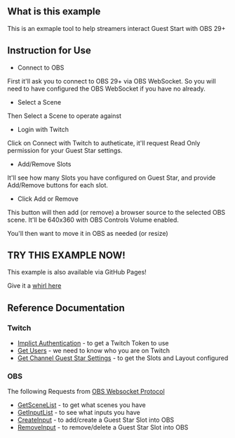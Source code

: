 ## What is this example

This is an exmaple tool to help streamers interact Guest Start with OBS 29+

## Instruction for Use

- Connect to OBS

First it'll ask you to connect to OBS 29+ via OBS WebSocket.
So you will need to have configured the OBS WebSocket if you have no already.

- Select a Scene

Then Select a Scene to operate against

- Login with Twitch

Click on Connect with Twitch to autheticate, it'll request Read Only permission for your Guest Star settings.

- Add/Remove Slots

It'll see how many Slots you have configured on Guest Star, and provide Add/Remove buttons for each slot.

- Click Add or Remove

This button will then add (or remove) a browser source to the selected OBS scene.
It'll be 640x360 with OBS Controls Volume enabled.

You'll then want to move it in OBS as needed (or resize)

## TRY THIS EXAMPLE NOW!

This example is also available via GitHub Pages!

Give it a [whirl here](https://barrycarlyon.github.io/twitch_misc/examples/guest_star/obs_assist/)

## Reference Documentation

### Twitch

- [Implict Authentication](https://dev.twitch.tv/docs/authentication/getting-tokens-oauth/#implicit-grant-flow) - to get a Twitch Token to use
- [Get Users](https://dev.twitch.tv/docs/api/reference#get-users) - we need to know who you are on Twitch
- [Get Channel Guest Star Settings](https://dev.twitch.tv/docs/api/reference/#get-channel-guest-star-settings) - to get the Slots and Layout configured

### OBS

The following Requests from [OBS Websocket Protocol](https://github.com/obsproject/obs-websocket/blob/master/docs/generated/protocol.md)

- [GetSceneList](https://github.com/obsproject/obs-websocket/blob/master/docs/generated/protocol.md#getscenelist) - to get what scenes you have
- [GetInputList](https://github.com/obsproject/obs-websocket/blob/master/docs/generated/protocol.md#getinputlist) - to see what inputs you have
- [CreateInput](https://github.com/obsproject/obs-websocket/blob/master/docs/generated/protocol.md#createinput) - to add/create a Guest Star Slot into OBS
- [RemoveInput](https://github.com/obsproject/obs-websocket/blob/master/docs/generated/protocol.md#removeinput) - to remove/delete a Guest Star Slot into OBS